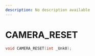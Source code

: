 ```yaml
---
description: No description available 
---
```


# CAMERA_RESET

```cpp
void CAMERA_RESET(int _Unk0);
```